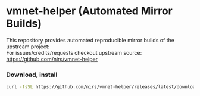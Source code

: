 # vmnet-helper (Automated Mirror Builds)

This repository provides automated reproducible mirror builds of the upstream project:  
For issues/credits/requests checkout upstream source: https://github.com/nirs/vmnet-helper

### Download, install
```sh
curl -fsSL https://github.com/nirs/vmnet-helper/releases/latest/download/install.sh | bash
```

